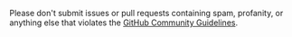 Please don't submit issues or pull requests containing spam, profanity, or anything else that violates the [GitHub Community Guidelines](https://help.github.com/en/github/site-policy/github-community-guidelines).